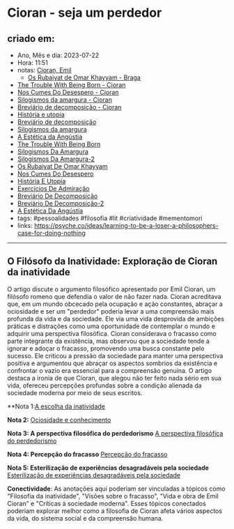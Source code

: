 # Cioran -  seja um perdedor

## criado em: 
-  Ano, Mês e dia: 2023-07-22
- Hora: 11:51
- notas: [Cioran, Emil](Cioran,%20Emil)
  - [Os Rubaiyat de Omar Khayyam - Braga](Os%20Rubaiyat%20de%20Omar%20Khayyam%20-%20Braga)
- [The Trouble With Being Born - Cioran](The%20Trouble%20With%20Being%20Born%20-%20Cioran)
- [Nos Cumes Do Desespero - Cioran](Nos%20Cumes%20Do%20Desespero%20-%20Cioran)
- [Silogismos da amargura - Cioran](Silogismos%20da%20amargura%20-%20Cioran)
- [Breviário de decomposição - Cioran](Breviário%20de%20decomposição%20-%20Cioran)
- [História e utopia](História%20e%20utopia)
- [Breviário de decomposição](Breviário%20de%20decomposição)
- [Silogismos da amargura](Silogismos%20da%20amargura)
- [A Estética da Angústia](A%20Estética%20da%20Angústia)
- [The Trouble With Being Born](The%20Trouble%20With%20Being%20Born)
- [Silogismos Da Amargura](Silogismos%20Da%20Amargura)
- [Silogismos Da Amargura-2](Silogismos%20Da%20Amargura-2)
- [Os Rubaiyat De Omar Khayyam](Os%20Rubaiyat%20De%20Omar%20Khayyam)
- [Nos Cumes Do Desespero](Nos%20Cumes%20Do%20Desespero)
- [História E Utopia](História%20E%20Utopia)
- [Exercícios De Admiração](Exercícios%20De%20Admiração)
- [Breviário De Decomposição](Breviário%20De%20Decomposição)
- [Breviário De Decomposição-2](Breviário%20De%20Decomposição-2)
- [A Estética Da Angústia](A%20Estética%20Da%20Angústia)
- tags: #pessoalidades #filosofia #lit #criatividade #mementomori 
- links: https://psyche.co/ideas/learning-to-be-a-loser-a-philosophers-case-for-doing-nothing
---

## O Filósofo da Inatividade: Exploração de Cioran da inatividade

O artigo discute o argumento filosófico apresentado por Emil Cioran, um filósofo romeno que defendia o valor de não fazer nada. Cioran acreditava que, em um mundo obcecado pela ocupação e ação constantes, abraçar a ociosidade e ser um "perdedor" poderia levar a uma compreensão mais profunda da vida e da sociedade. Ele via uma vida desprovida de ambições práticas e distrações como uma oportunidade de contemplar o mundo e adquirir uma perspectiva filosófica. Cioran considerava o fracasso como parte integrante da existência, mas observou que a sociedade tende a ignorar e adoçar o fracasso, promovendo uma busca constante pelo sucesso. Ele criticou a pressão da sociedade para manter uma perspectiva positiva e argumentou que abraçar os aspectos sombrios da existência e confrontar o vazio era essencial para a compreensão genuína. O artigo destaca a ironia de que Cioran, que alegou não ter feito nada sério em sua vida, ofereceu percepções profundas sobre a condição alienada da sociedade moderna por meio de seus escritos.

**Nota 1:[A escolha da inatividade](../4%20-%20REF%20BIBLIOGRÁFICA/A%20escolha%20da%20inatividade.md)

**Nota 2:** [Ociosidade e conhecimento](../4%20-%20REF%20BIBLIOGRÁFICA/Ociosidade%20e%20conhecimento.md)

**Nota 3: A perspectiva filosófica do perdedorismo**
[A perspectiva filosófica do perdedorismo](../4%20-%20REF%20BIBLIOGRÁFICA/A%20perspectiva%20filosófica%20do%20perdedorismo.md)

**Nota 4: Percepção do fracasso**
[Percepção do fracasso](../4%20-%20REF%20BIBLIOGRÁFICA/Percepção%20do%20fracasso.md)

**Nota 5: Esterilização de experiências desagradáveis pela sociedade**
[Esterilização de experiências desagradáveis pela sociedade](../4%20-%20REF%20BIBLIOGRÁFICA/Esterilização%20de%20experiências%20desagradáveis%20pela%20sociedade.md)

**Conectividade**:
As anotações aqui poderiam ser vinculadas a tópicos como "Filosofia da inatividade", "Visões sobre o fracasso", "Vida e obra de Emil Cioran" e "Críticas à sociedade moderna". Esses tópicos conectados poderiam explorar melhor como a filosofia de Cioran afeta vários aspectos da vida, do sistema social e da compreensão humana.